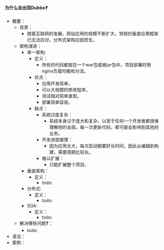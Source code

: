 #### 为什么会出现Dubbo❓

- 概要：
    - 背景：
        - 随着互联网的发展，网站应用的规模不断扩大，常规的垂直应用框架已无法应对，分布式架构应因而生。
    - 架构演进：
        - 单一架构:
            - 定义：
                -  所有的代码都放在一个war包或者jar包中，项目部署时用nginx负载均衡和分流。
            - 优点：
                - 应用开发简单。
                - 可以大规模的修改程序。
                - 测试相对简单直观。
                - 部署简单容易。
            - 缺点：
                - 系统过度复杂：
                    - 系统本身过于庞大和复杂，以至于任何一个开发者都很难理解他的全部。每一次更新代码，都可能会影响到其他的业务。 
                - 开发进度缓慢：
                    - 因为应用太大，每次启动都要好长时间，因此从编辑到构建，需要周期比较长。
                - 难以扩展：
                    - 只能扩展整个项目。
        - 垂直架构：
            - 定义：
                - todo:
        - 分布式:
            - 定义：
                - todo:
        - SOA:
            - 定义：
                - todo:
    - 解决哪些问题❓：
        - todo:
- 语法：
- 案例：

